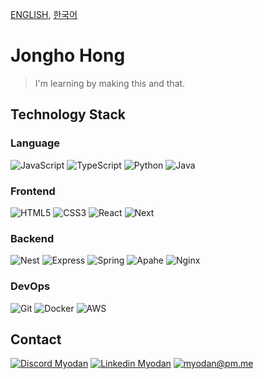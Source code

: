 [ENGLISH](README.md), [한국어](README-KR.md)

# Jongho Hong

> I'm learning by making this and that.

## Technology Stack

### Language

![JavaScript](https://img.shields.io/badge/JavaScript-282C34?logo=javascript&logoColor=F7DF1E)
![TypeScript](https://img.shields.io/badge/TypeScript-282C34?logo=typescript&logoColor=3178C6)
![Python](https://img.shields.io/badge/Python-282C34?logo=python&logoColor=3776AB)
![Java](https://img.shields.io/badge/Java-282C34?logo=openjdk&logoColor=FFFFFF)

### Frontend

![HTML5](https://img.shields.io/badge/HTML5-282C34?logo=html5&logoColor=E34F26)
![CSS3](https://img.shields.io/badge/CSS3-282C34?logo=css3&logoColor=1572B6)
![React](https://img.shields.io/badge/React-282C34?logo=react&logoColor=61DAFB)
![Next](https://img.shields.io/badge/Next-282C34?logo=next.js&logoColor=000000)

### Backend

![Nest](https://img.shields.io/badge/Nest-282C34?logo=nestjs&logoColor=E0234E)
![Express](https://img.shields.io/badge/Express-282C34?logo=express&logoColor=000000)
![Spring](https://img.shields.io/badge/Spring-282C34?logo=spring&logoColor=6DB33F)
![Apahe](https://img.shields.io/badge/Apache-282C34?logo=apache&logoColor=D22128)
![Nginx](https://img.shields.io/badge/Nginx-282C34?logo=nginx&logoColor=009639)

### DevOps

![Git](https://img.shields.io/badge/Git-282C34?logo=git&logoColor=F05032)
![Docker](https://img.shields.io/badge/Docker-282C34?logo=docker&logoColor=2496ED)
![AWS](https://img.shields.io/badge/Amazon%20AWS-282C34?logo=amazon%20aws&logoColor=232F3E)

## Contact

[![Discord Myodan](https://img.shields.io/badge/myodan?logo=discord&logoColor=FFFFFF)](https://discord.com/users/373375287007641613)
[![Linkedin Myodan](https://img.shields.io/badge/myodan-0077B5?logo=linkedin&logoColor=FFFFFF)](https://www.linkedin.com/in/myodan)
[![myodan@pm.me](https://img.shields.io/badge/myodan@pm.me-8B89CC?logo=protonmail&logoColor=FFFFFF)](mailto:myodan@pm.me)

